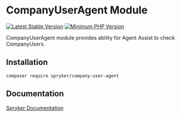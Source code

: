# CompanyUserAgent Module
[![Latest Stable Version](https://poser.pugx.org/spryker/company-user-agent/v/stable.svg)](https://packagist.org/packages/spryker/company-user-agent)
[![Minimum PHP Version](https://img.shields.io/badge/php-%3E%3D%208.0-8892BF.svg)](https://php.net/)

CompanyUserAgent module provides ability for Agent Assist to check CompanyUsers.

## Installation

```
composer require spryker/company-user-agent
```

## Documentation

[Spryker Documentation](https://docs.spryker.com)
